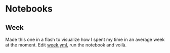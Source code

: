 # Notebooks

## Week

Made this one in a flash to visualize how I spent my time in an average week at the moment. Edit [week.yml](week.yml), run the notebook and voilà.
